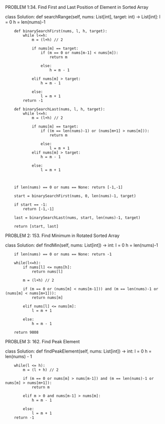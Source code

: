 PROBLEM 1:34. Find First and Last Position of Element in Sorted Array

class Solution:
    def searchRange(self, nums: List[int], target: int) -> List[int]:
        l = 0
        h = len(nums)-1

        def binarySearchFirst(nums, l, h, target):
            while l<=h:
                m = (l+h) // 2

                if nums[m] == target:
                    if (m == 0 or nums[m-1] < nums[m]):
                        return m
                
                    else:
                        h = m - 1

                elif nums[m] > target:
                    h = m - 1
                
                else:
                    l = m + 1
            return -1
        
        def binarySearchLast(nums, l, h, target):
            while l<=h:
                m = (l+h) // 2

                if nums[m] == target:
                    if ((m == len(nums)-1) or (nums[m+1] > nums[m])):
                        return m
                
                    else:
                        l = m + 1
                elif nums[m] > target:
                    h = m - 1
                
                else:
                    l = m + 1

                

        if len(nums) == 0 or nums == None: return [-1,-1]

        start = binarySearchFirst(nums, 0, len(nums)-1, target)

        if start == -1:
            return [-1,-1]
            
        last = binarySearchLast(nums, start, len(nums)-1, target)

        return [start, last]

PROBLEM 2: 153. Find Minimum in Rotated Sorted Array

class Solution:
    def findMin(self, nums: List[int]) -> int:
        l = 0
        h = len(nums)-1

        if len(nums) == 0 or nums == None: return -1

        while(l<=h):
            if nums[l] <= nums[h]:
                return nums[l]

            m = (l+h) // 2

            if (m == 0 or (nums[m] < nums[m-1])) and (m == len(nums)-1 or (nums[m] < nums[m+1])):
                return nums[m]

            elif nums[l] <= nums[m]:
                l = m + 1

            else:
                h = m - 1
            
        return 9808

PROBLEM 3: 162. Find Peak Element

class Solution:
    def findPeakElement(self, nums: List[int]) -> int:
        l = 0
        h = len(nums) - 1

        while(l <= h):
            m = (l + h) // 2

            if (m == 0 or nums[m] > nums[m-1]) and (m == len(nums)-1 or nums[m] > nums[m+1]):
                return m
            
            elif m > 0 and nums[m-1] > nums[m]:
                h = m - 1

            else:
                l = m + 1
        return -1
        

            
        


            


                
 
        

